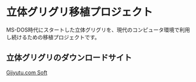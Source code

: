 # 立体グリグリ移植プロジェクト

MS-DOS時代にスタートした立体グリグリを、現代のコンピュータ環境で利用し続けるための移植プロジェクトです。


## 立体グリグリのダウンロードサイト

[Gijyutu.com Soft](http://www.gijyutu.com/g-soft/guriguri/)
